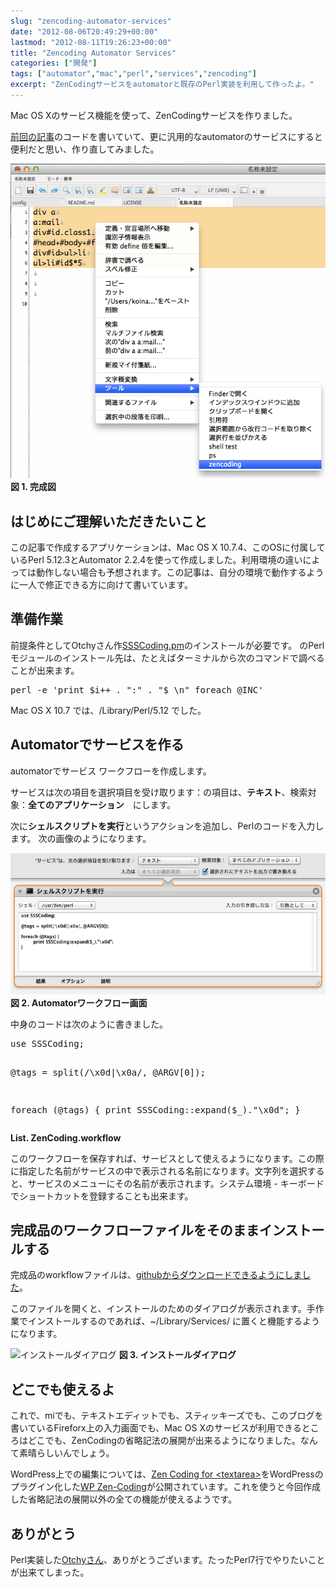 ```yaml
---
slug: "zencoding-automator-services"
date: "2012-08-06T20:49:29+00:00"
lastmod: "2012-08-11T19:26:23+00:00"
title: "Zencoding Automator Services"
categories: ["開発"]
tags: ["automator","mac","perl","services","zencoding"]
excerpt: "ZenCodingサービスをautomatorと既存のPerl実装を利用して作ったよ。"
---
```

<p>Mac OS Xのサービス機能を使って、ZenCodingサービスを作りました。</p>
<p><a href="/zen-coding-with-mi/">前回の記事</a>のコードを書いていて、更に汎用的なautomatorのサービスにすると便利だと思い、作り直してみました。</p>

<img c src="/images/zencoding-service.png" alt="完成図" /></a>
<strong>図 1. 完成図</strong>
<h2>はじめにご理解いただきたいこと</h2>
<p>この記事で作成するアプリケーションは、Mac OS X 10.7.4、このOSに付属しているPerl 5.12.3とAutomator 2.2.4を使って作成しました。利用環境の違いによっては動作しない場合も予想されます。この記事は、自分の環境で動作するように一人で修正できる方に向けて書いています。</p>
<h2>準備作業</h2>
<p>前提条件としてOtchyさん作<a href="http://www.otchy.net/20100225/zen-coding-for-perl/">SSSCoding.pm</a>のインストールが必要です。
のPerlモジュールのインストール先は、たとえばターミナルから次のコマンドで調べることが出来ます。</p>
<pre>perl -e 'print $i++ . ":" . "$_\n" foreach @INC'</pre>
<p>Mac OS X 10.7 では、/Library/Perl/5.12 でした。</p>
<h2>Automatorでサービスを作る</h2>
<p>automatorでサービス ワークフローを作成します。</p>
<p>サービスは次の項目を選択項目を受け取ります：の項目は、<strong>テキスト</strong>、検索対象：<strong>全てのアプリケーション</strong>　にします。</p>
<p>次に<strong>シェルスクリプトを実行</strong>というアクションを追加し、Perlのコードを入力します。
	次の画像のようになります。</p>
<img src="/images/zencoding-services-workflow.png" alt="Automatorワークフロー画面" /></a>
<strong>図 2. Automatorワークフロー画面</strong>

中身のコードは次のように書きました。
<div class="highlight"><pre>use SSSCoding;

@tags = split(/\x0d|\x0a/, @ARGV[0]);

foreach (@tags) {
    print SSSCoding::expand($_)."\x0d";
}</pre></div>
<strong>List. ZenCoding.workflow</strong>

<p>このワークフローを保存すれば、サービスとして使えるようになります。この際に指定した名前がサービスの中で表示される名前になります。文字列を選択すると、サービスのメニューにその名前が表示されます。システム環境 - キーボードでショートカットを登録することも出来ます。</p>
<h2>完成品のワークフローファイルをそのままインストールする</h2>
<p>完成品のworkflowファイルは、<a title="github" href="https://github.com/luminousspice/Zen-Coding-Services" target="_blank">githubからダウンロードできるようにしました</a>。</p>
<p>このファイルを開くと、インストールのためのダイアログが表示されます。手作業でインストールするのであれば、~/Library/Services/ に置くと機能するようになります。</p>
<img src="/images/zencofing-services-installer.png" alt="インストールダイアログ" />
<strong>図 3. インストールダイアログ</strong>

<h2>どこでも使えるよ</h2>
<p>これで、miでも、テキストエディットでも、スティッキーズでも、このブログを書いているFireforx上の入力画面でも、Mac OS Xのサービスが利用できるところはどこでも、ZenCodingの省略記法の展開が出来るようになりました。なんて素晴らしいんでしょう。</p>

<p>WordPress上での編集については、<a href="http://code.google.com/p/zen-coding/">Zen Coding for &lt;textarea&gt;</a>をWordPressのプラグイン化した<a href="http://wordpress.org/extend/plugins/wp-zen-coding/">WP Zen-Coding</a>が公開されています。これを使うと今回作成した省略記法の展開以外の全ての機能が使えるようです。</p>

<h2>ありがとう</h2>
Perl実装した<a href="http://www.otchy.net/">Otchyさん</a>、ありがとうございます。たったPerl7行でやりたいことが出来てしまった。


